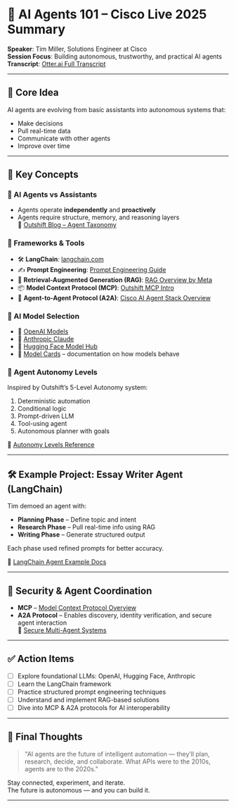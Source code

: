 # 🤖 AI Agents 101 – Cisco Live 2025 Summary
**Speaker**: Tim Miller, Solutions Engineer at Cisco  
**Session Focus**: Building autonomous, trustworthy, and practical AI agents  
**Transcript**: [Otter.ai Full Transcript](https://otter.ai/u/arkVyjPgD2jyI1uzGrt0SADTni8)

---

## 🧠 Core Idea
AI agents are evolving from basic assistants into autonomous systems that:
- Make decisions
- Pull real-time data
- Communicate with other agents
- Improve over time

---

## 🧰 Key Concepts

### 🔹 AI Agents vs Assistants
- Agents operate **independently** and **proactively**
- Agents require structure, memory, and reasoning layers  
📘 [Outshift Blog – Agent Taxonomy](https://outshift.cisco.com/blog/building-ai-agents)  

### 🔹 Frameworks & Tools
- 🛠️ **LangChain**: [langchain.com](https://www.langchain.com/)
- ✍️ **Prompt Engineering**: [Prompt Engineering Guide](https://github.com/dair-ai/Prompt-Engineering-Guide)
- 🧠 **Retrieval-Augmented Generation (RAG)**: [RAG Overview by Meta](https://ai.meta.com/blog/retrieval-augmented-generation-retrieval-llm/)
- 📦 **Model Context Protocol (MCP)**: [Outshift MCP Intro](https://outshift.cisco.com/blog/model-context-protocol/)
- 🤖 **Agent-to-Agent Protocol (A2A)**: [Cisco AI Agent Stack Overview](https://outshift.cisco.com/solutions/ai-agents)

### 🔹 AI Model Selection
- 🤖 [OpenAI Models](https://platform.openai.com/docs/models)
- 🤖 [Anthropic Claude](https://www.anthropic.com/index/claude)
- 🤖 [Hugging Face Model Hub](https://huggingface.co/models)
- 📝 [Model Cards](https://huggingface.co/docs/hub/model-cards) – documentation on how models behave

### 🔹 Agent Autonomy Levels
Inspired by Outshift’s 5-Level Autonomy system:
1. Deterministic automation
2. Conditional logic
3. Prompt-driven LLM
4. Tool-using agent
5. Autonomous planner with goals

📖 [Autonomy Levels Reference](https://outshift.cisco.com/blog/building-ai-agents)

---

## 🛠️ Example Project: Essay Writer Agent (LangChain)
Tim demoed an agent with:
- **Planning Phase** – Define topic and intent
- **Research Phase** – Pull real-time info using RAG
- **Writing Phase** – Generate structured output

Each phase used refined prompts for better accuracy.

🔗 [LangChain Agent Example Docs](https://docs.langchain.com/docs/modules/agents)

---

## 🔐 Security & Agent Coordination
- **MCP** – [Model Context Protocol Overview](https://outshift.cisco.com/blog/model-context-protocol/)
- **A2A Protocol** – Enables discovery, identity verification, and secure agent interaction  
🔐 [Secure Multi-Agent Systems](https://outshift.cisco.com/blog/secure-agent-interaction)

---

## ✅ Action Items

- [ ] Explore foundational LLMs: OpenAI, Hugging Face, Anthropic
- [ ] Learn the LangChain framework
- [ ] Practice structured prompt engineering techniques
- [ ] Understand and implement RAG-based solutions
- [ ] Dive into MCP & A2A protocols for AI interoperability

---

## 🔮 Final Thoughts
> "AI agents are the future of intelligent automation — they’ll plan, research, decide, and collaborate. What APIs were to the 2010s, agents are to the 2020s."

Stay connected, experiment, and iterate.  
The future is autonomous — and you can build it.

---